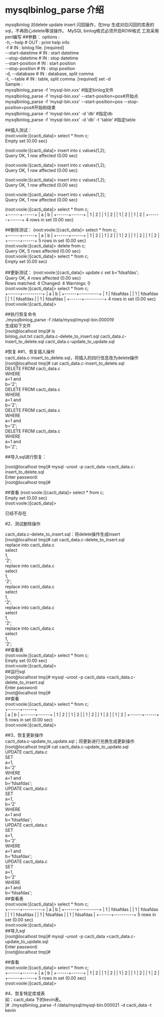 # mysqlbinlog_parse 介绍
mysqlbinlog 对delete update insert 闪回操作，在tmp 生成对应闪回的库表的sql，不再担心delete等误操作。
MySQL binlog格式必须开启ROW格式
工具采用perl编写
##参数：
options :<br>
	-h,--help 			    # OUT : print help info   <br>
	-f	 			        # IN  : binlog file. [required]<br>
	--start-datetime 		# IN  : start datetime<br>
	--stop-datetime	 		# IN  : stop datetime<br>
	--start-position 		# IN  : start position<br>
	--stop-position	 		# IN  : stop position<br>
	-d, --database	 		# IN  : database, split comma<br>
	-t, --table	 		    # IN  : table, split comma. [required] set -d<br>
Sample :<br>
   mysqlbinlog_parse -f 'mysql-bin.xxx' #指定binlog文件<br>
   mysqlbinlog_parse -f 'mysql-bin.xxx'  --start-position=pos#开始点<br>
   mysqlbinlog_parse -f 'mysql-bin.xxx'  --start-position=pos --stop-position=pos#开始和结束<br>
   mysqlbinlog_parse -f 'mysql-bin.xxx'  -d 'db' #指定db<br>
   mysqlbinlog_parse -f 'mysql-bin.xxx'  -d 'db' -t 'table' #指定table<br>

##插入测试：<br>
(root:voole:)[cacti_data]> select * from c;<br>
Empty set (0.00 sec)<br>

(root:voole:)[cacti_data]> insert into c values(1,2);<br>
Query OK, 1 row affected (0.00 sec)<br>

(root:voole:)[cacti_data]> insert into c values(1,2);<br>
Query OK, 1 row affected (0.00 sec)<br>

(root:voole:)[cacti_data]> insert into c values(1,2);<br>
Query OK, 1 row affected (0.00 sec)<br>

(root:voole:)[cacti_data]> insert into c values(1,2);<br>
Query OK, 1 row affected (0.00 sec)<br>

(root:voole:)[cacti_data]> select * from c;<br>
+------+------+
| a    | b    |
+------+------+
|    1 | 2    |
|    1 | 2    |
|    1 | 2    |
|    1 | 2    |
+------+------+
4 rows in set (0.00 sec)<br>

##删除测试：
(root:voole:)[cacti_data]> select * from c;<br>
+------+------+
| a    | b    |
+------+------+
|    1 | 2    |
|    1 | 2    |
|    1 | 2    |
|    1 | 2    |
|    1 | 2    |
+------+------+
5 rows in set (0.00 sec)<br>
(root:voole:)[cacti_data]> delete from c;<br>
Query OK, 5 rows affected (0.00 sec)<br>
(root:voole:)[cacti_data]> select * from c;<br>
Empty set (0.00 sec)<br>
<br>
##更新测试：
(root:voole:)[cacti_data]> update c set b='fdsafdas';<br>
Query OK, 4 rows affected (0.00 sec)<br>
Rows matched: 4  Changed: 4  Warnings: 0<br>
(root:voole:)[cacti_data]> select * from c;<br>
+------+----------+
| a    | b        |
+------+----------+
|    1 | fdsafdas |
|    1 | fdsafdas |
|    1 | fdsafdas |
|    1 | fdsafdas |
+------+----------+
4 rows in set (0.00 sec)<br>
(root:voole:)[cacti_data]> <br>

##执行恢复命令<br>
./mysqlbinlog_parse -f /data/mysql/mysql-bin.000019<br>
生成如下文件<br>
[root@localhost tmp]# ls<br>
binlog_out.txt  cacti_data.c-delete_to_insert.sql  cacti_data.c-insert_to_delete.sql  cacti_data.c-update_to_update.sql <br>

#恢复
##1、恢复插入操作<br>
cacti_data.c-insert_to_delete.sql，将插入的四行信息改为delete操作<br>
[root@localhost tmp]# cat cacti_data.c-insert_to_delete.sql <br>
DELETE FROM cacti_data.c<br>
WHERE<br>
a=1 and <br>
b='2';<br>
DELETE FROM cacti_data.c<br>
WHERE<br>
a=1 and <br>
b='2';<br>
DELETE FROM cacti_data.c<br>
WHERE<br>
a=1 and <br>
b='2';<br>
DELETE FROM cacti_data.c<br>
WHERE<br>
a=1 and <br>
b='2';<br>

##导入sql进行恢复：<br>

[root@localhost tmp]# mysql -uroot -p cacti_data <cacti_data.c-insert_to_delete.sql <br>
Enter password: <br>
[root@localhost tmp]# <br>

##查看
(root:voole:)[cacti_data]> select * from c;<br>
Empty set (0.00 sec)<br>
(root:voole:)[cacti_data]> <br>

已经不存在<br>

#2、测试删除操作<br>

cacti_data.c-delete_to_insert.sql：将delete操作生成insert<br>
[root@localhost tmp]# cat cacti_data.c-delete_to_insert.sql <br>
replace into cacti_data.c<br>
select<br>
1,<br>
'2';<br>
replace into cacti_data.c<br>
select<br>
1,<br>
'2';<br>
replace into cacti_data.c<br>
select<br>
1,<br>
'2';<br>
replace into cacti_data.c<br>
select<br>
1,<br>
'2';<br>
replace into cacti_data.c<br>
select<br>
1,<br>
'2';<br>
##查看表<br>
(root:voole:)[cacti_data]> select * from c;<br>
Empty set (0.00 sec)<br>
(root:voole:)[cacti_data]> <br>
##运行sql<br>
[root@localhost tmp]# mysql -uroot -p cacti_data <cacti_data.c-delete_to_insert.sql <br>
Enter password: <br>
[root@localhost tmp]# <br>
##查看<br>
(root:voole:)[cacti_data]> select * from c;<br>
+------+------+<br>
| a    | b    |
+------+------+
|    1 | 2    |
|    1 | 2    |
|    1 | 2    |
|    1 | 2    |
|    1 | 2    |
+------+------+
5 rows in set (0.00 sec)<br>
(root:voole:)[cacti_data]> <br>

##3、恢复更新操作<br>
 cacti_data.c-update_to_update.sql；将更新进行兑换生成更新操作<br>
[root@localhost tmp]# cat cacti_data.c-update_to_update.sql <br>
UPDATE cacti_data.c<br>
SET<br>
a=1,<br>
b='2'<br>
WHERE<br>
a=1 and <br>
b='fdsafdas';<br>
UPDATE cacti_data.c<br>
SET<br>
a=1,<br>
b='2'<br>
WHERE<br>
a=1 and <br>
b='fdsafdas';<br>
UPDATE cacti_data.c<br>
SET<br>
a=1,<br>
b='2'<br>
WHERE<br>
a=1 and <br>
b='fdsafdas';<br>
UPDATE cacti_data.c<br>
SET<br>
a=1,<br>
b='2'<br>
WHERE<br>
a=1 and <br>
b='fdsafdas';<br>
##查看表<br>
(root:voole:)[cacti_data]> select * from c;<br>
+------+----------+
| a    | b        |
+------+----------+
|    1 | fdsafdas |
|    1 | fdsafdas |
|    1 | fdsafdas |
|    1 | fdsafdas |
|    1 | fdsafdas |
+------+----------+
5 rows in set (0.00 sec)<br>
(root:voole:)[cacti_data]> <br>
##导入sql<br>
[root@localhost tmp]# mysql -uroot -p cacti_data <cacti_data.c-update_to_update.sql <br>
Enter password: <br>
[root@localhost tmp]# <br>

##查看<br>
(root:voole:)[cacti_data]> select * from c;<br>
+------+------+
| a    | b    |
+------+------+
|    1 | 2    |
|    1 | 2    |
|    1 | 2    |
|    1 | 2    |
|    1 | 2    |
+------+------+
5 rows in set (0.00 sec)<br>
(root:voole:)[cacti_data]> 

#4、恢复特定库或表<br>
如：cacti_data 下的kevin表。<br>
]# ./mysqlbinlog_parse -f /data/mysql/mysql-bin.000021 -d cacti_data -t kevin<br>




